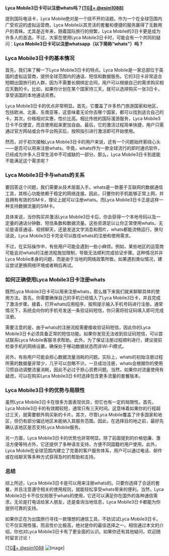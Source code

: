 **Lyca Mobile3日卡可以注册whats吗？[[TG💪+ @esim1088](https://t.me/s/esim1088)]**

提到国际电话卡，Lyca Mobile绝对是一个绕不开的话题。作为一个在全球范围内广受欢迎的虚拟运营商，Lyca Mobile以其灵活的套餐和便捷的服务赢得了无数用户的青睐。尤其是近年来，随着国际旅行的频繁，Lyca Mobile的3日卡更是成为许多人的首选。不过，大家在使用Lyca Mobile3日卡时，可能会有一个共同的疑问：**Lyca Mobile3日卡可以注册whatsapp（以下简称“whats”）吗？**

### Lyca Mobile3日卡的基本情况

首先，我们来了解一下Lyca Mobile3日卡的特点。Lyca Mobile是一家总部位于英国的虚拟运营商，提供全球范围内的通话、短信和数据服务。它的3日卡非常适合短期出国旅行的人群，因为不需要长期绑定合同，用户可以根据自己的需求购买相应天数的卡。比如，如果你计划在某个国家待三天，就可以选择购买一张3日卡，享受该国的本地通话资费。

Lyca Mobile3日卡的优点非常明显。首先，它覆盖了许多热门旅游国家和地区，包括欧洲、北美、东南亚等，这意味着无论你去哪个国家，都可以找到适合自己的卡。其次，价格相对实惠，性价比高。相比传统的国际漫游服务，Lyca Mobile3日卡不仅便宜，而且使用起来更加自由。最后，它的激活过程简单快捷，用户只需通过官方网站或合作平台购买后，按照指引进行激活即可开始使用。

然而，对于初次接触Lyca Mobile3日卡的用户来说，还有一个问题始终萦绕心头——是否可以用来注册whats。毕竟，whats作为一款全球流行的即时通讯软件，已经成为许多人日常生活中不可或缺的一部分。那么，Lyca Mobile3日卡到底能不能满足这个需求呢？

### Lyca Mobile3日卡与whats的关系

要回答这个问题，我们需要从技术层面入手。whats是一款基于互联网的数据通信工具，其核心功能依赖于稳定的网络连接。因此，只要你的手机能够正常上网，并且拥有有效的SIM卡，理论上就可以注册whats。而Lyca Mobile3日卡正是这样一种支持数据流量的SIM卡。

具体来说，当你购买并激活Lyca Mobile3日卡后，你会获得一个本地号码以及一定量的通话分钟数、短信条数和数据流量。这些资源足以让你正常使用whats。无论是语音通话、视频聊天，还是发送文字消息和图片，whats都能流畅运行。换句话说，Lyca Mobile3日卡完全可以胜任whats的注册和使用需求。

不过，在实际操作中，有些用户可能会遇到一些小麻烦。例如，某些地区的运营商可能会对whats的注册流程施加限制，导致无法顺利完成验证步骤。这种情况并非Lyca Mobile本身的问题，而是由于当地的网络政策所致。如果遇到类似情况，建议尝试更换网络环境或者稍后再试。

### 如何正确使用Lyca Mobile3日卡注册whats

既然Lyca Mobile3日卡可以用来注册whats，那么接下来我们就来聊聊具体的使用方法。首先，你需要确保自己的手机已经插入了Lyca Mobile3日卡，并且完成了激活步骤。接着，打开whats应用程序，按照提示输入手机号码进行注册。通常情况下，系统会向你的手机号发送一条验证码短信，你只需将验证码填入即可完成注册。

需要注意的是，由于whats的注册流程需要接收验证码短信，因此你的Lyca Mobile3日卡必须具备正常的短信功能。如果你发现无法收到验证码短信，可以尝试联系Lyca Mobile客服寻求帮助。此外，为了保证注册过程顺利进行，建议提前检查手机的网络设置，确保处于移动数据状态而非Wi-Fi模式。

另外，有些用户可能会担心数据流量消耗的问题。实际上，whats的初始注册过程所需的数据量非常少，几乎可以忽略不计。一旦成功注册，whats会根据你的使用习惯自动调整流量消耗，因此不必过于担心资费问题。当然，如果你对流量使用有疑虑，可以在购买Lyca Mobile3日卡时选择包含更多流量的套餐版本。

### Lyca Mobile3日卡的优势与局限性

虽然Lyca Mobile3日卡在很多方面表现优异，但它也有一定的局限性。首先，Lyca Mobile3日卡的有效期较短，通常只有三天时间。这意味着如果你的行程超过三天，就需要额外购买新的卡片。其次，尽管Lyca Mobile覆盖了许多国家和地区，但仍有部分偏远地区未能纳入其服务范围。因此，在选择目的地之前，最好先确认该地区是否支持Lyca Mobile服务。

另一方面，Lyca Mobile3日卡的优势也非常明显。除了前面提到的价格低廉、激活方便等特点外，它还提供了多种语言支持，方便不同国籍的用户使用。此外，Lyca Mobile在全球范围内建立了完善的客户服务体系，用户可以通过电话、邮件或在线聊天等多种方式获得及时的帮助和支持。

### 总结

综上所述，Lyca Mobile3日卡是可以用来注册whats的。只要你选择了合适的套餐，并且注意遵守相关的使用规则，就能轻松享受whats带来的便利。当然，Lyca Mobile3日卡不仅仅局限于whats的使用，它还可以满足你在国外的各种通信需求。无论是打电话给家人朋友，还是查询当地信息，Lyca Mobile3日卡都能为你提供可靠的支持。

如果你正在为出国旅行寻找一款理想的通信工具，不妨试试Lyca Mobile3日卡。它不仅实用性强，而且性价比极高，绝对是你的最佳选择之一。相信通过本文的介绍，你也对Lyca Mobile3日卡有了更全面的认识。如果你还有其他疑问，欢迎随时留言讨论！

[[TG💪+ @esim1088](https://t.me/s/esim1088) ![Image](https://i.postimg.cc/4NQfJmqS/Snipaste-2025-05-13-00-14-12.png)]